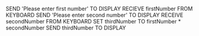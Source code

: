 SEND 'Please enter first number' TO DISPLAY
RECIEVE firstNumber FROM KEYBOARD
SEND 'Please enter second number' TO DISPLAY
RECEIVE secondNumber FROM KEYBOARD
SET thirdNumber TO firstNumber * secondNumber
SEND thirdNumber TO DISPLAY
